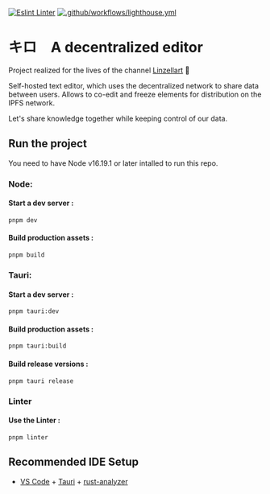 [![Eslint Linter](https://github.com/Linzell/kiro/actions/workflows/linter.yml/badge.svg?branch=master)](https://github.com/Linzell/kiro/actions/workflows/linter.yml) [![.github/workflows/lighthouse.yml](https://github.com/Linzell/kiro/actions/workflows/lighthouse.yml/badge.svg?branch=master)](https://github.com/Linzell/kiro/actions/workflows/lighthouse.yml)

# キロ　A decentralized editor

Project realized for the lives of the channel [Linzellart](https://www.twitch.tv/linzellart) 🎥

Self-hosted text editor, which uses the decentralized network to share data between users.
Allows to co-edit and freeze elements for distribution on the IPFS network.

Let's share knowledge together while keeping control of our data.

## Run the project

You need to have Node v16.19.1 or later intalled to run this repo.

### Node:

#### Start a dev server :

```
pnpm dev
```

#### Build production assets :

```
pnpm build
```

### Tauri:

#### Start a dev server :

```
pnpm tauri:dev
```

#### Build production assets :

```
pnpm tauri:build
```

#### Build release versions :

```
pnpm tauri release
```

### Linter

#### Use the Linter :

```
pnpm linter
```

## Recommended IDE Setup

- [VS Code](https://code.visualstudio.com/) + [Tauri](https://marketplace.visualstudio.com/items?itemName=tauri-apps.tauri-vscode) + [rust-analyzer](https://marketplace.visualstudio.com/items?itemName=rust-lang.rust-analyzer)
